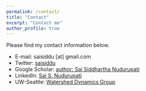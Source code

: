 ```yaml
---
permalink: /contact/
title: "Contact"
excerpt: "Contact me"
author_profile: true
---
```

Please find my contact information below.

* E-mail: saisiddu [at] gmail.com
* Twitter: [saisiddu](http://twitter.com/saisiddu)
* Google Scholar: [author: Sai Siddhartha Nudurupati](https://scholar.google.com/citations?user=v2NaPnsAAAAJ&hl=en)
* LinkedIn: [Sai S. Nudurupati](https://www.linkedin.com/in/sai-s-nudurupati)
* UW-Seattle: [Watershed Dynamics Group](http://www.uwwatersheddynamics.com/)
